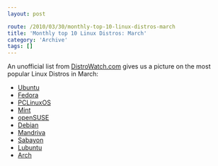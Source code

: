 ```yaml
---
layout: post

route: /2010/03/30/monthly-top-10-linux-distros-march
title: 'Monthly top 10 Linux Distros: March'
category: 'Archive'
tags: []
---
```


An unofficial list from [DistroWatch.com](http://www.distrowatch.com) gives us a
picture on the most popular Linux Distros in March:

- [Ubuntu](https://ubuntu.com)
- [Fedora](http://fedoraproject.org/)
- [PCLinuxOS](http://pclinuxos.com/)
- <a class="ph" target="_blank" rel="noopener noreferrer" href="http://www.linuxmint.com/">Mint
  </a>
- [openSUSE](http://www.opensuse.org/en/)
- [Debian](http://www.debian.org/)
- [Mandriva](http://www2.mandriva.com/)
- [Sabayon](http://sabayonlinux.org/)
- [Lubuntu](https://wiki.ubuntu.com/Lubuntu)
- [Arch](http://www.archlinux.org/)
